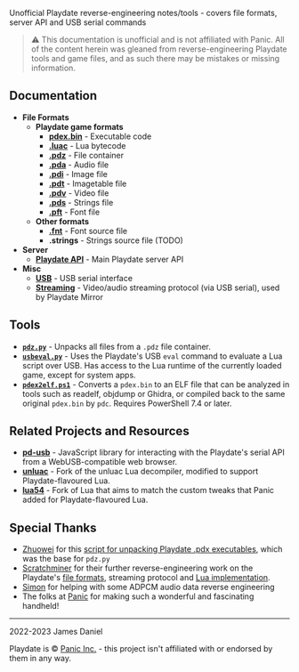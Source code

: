Unofficial Playdate reverse-engineering notes/tools - covers file formats, server API and USB serial commands

> ⚠️ This documentation is unofficial and is not affiliated with Panic. All of the content herein was gleaned from reverse-engineering Playdate tools and game files, and as such there may be mistakes or missing information. 

## Documentation

- **File Formats**
  - **Playdate game formats**
    - [**pdex.bin**](formats/pdex.md) - Executable code
    - [**.luac**](formats/luac.md) - Lua bytecode
    - [**.pdz**](formats/pdz.md) - File container
    - [**.pda**](formats/pda.md) - Audio file
    - [**.pdi**](formats/pdi.md) - Image file
    - [**.pdt**](formats/pdt.md) - Imagetable file
    - [**.pdv**](formats/pdv.md) - Video file
    - [**.pds**](formats/pds.md) - Strings file
    - [**.pft**](formats/pft.md) - Font file
  - **Other formats**
    - [**.fnt**](formats/fnt.md) - Font source file
    - **.strings** - Strings source file (TODO)
- **Server**
  - [**Playdate API**](server/api.md) - Main Playdate server API
- **Misc**
  - [**USB**](usb/usb.md) - USB serial interface
  - [**Streaming**](usb/stream.md) - Video/audio streaming protocol (via USB serial), used by Playdate Mirror

## Tools

- [**`pdz.py`**](tools/pdz.py) - Unpacks all files from a `.pdz` file container.
- [**`usbeval.py`**](tools/usbeval.py) - Uses the Playdate's USB `eval` command to evaluate a Lua script over USB. Has access to the Lua runtime of the currently loaded game, except for system apps.
- [**`pdex2elf.ps1`**](tools/pdex2elf.ps1) - Converts a `pdex.bin` to an ELF file that can be analyzed in tools such as readelf, objdump or Ghidra, or compiled back to the same original `pdex.bin` by `pdc`. Requires PowerShell 7.4 or later.

## Related Projects and Resources

- [**pd-usb**](https://github.com/jaames/pd-usb) - JavaScript library for interacting with the Playdate's serial API from a WebUSB-compatible web browser.
- [**unluac**](https://github.com/scratchminer/unluac) - Fork of the unluac Lua decompiler, modified to support Playdate-flavoured Lua.
- [**lua54**](https://github.com/scratchminer/lua54) - Fork of Lua that aims to match the custom tweaks that Panic added for Playdate-flavoured Lua.

## Special Thanks

 - [Zhuowei](https://github.com/zhuowei) for this [script for unpacking Playdate .pdx executables](https://gist.github.com/zhuowei/666c7e6d21d842dbb8b723e96164d9c3), which was the base for `pdz.py`
 - [Scratchminer](https://github.com/scratchminer) for their further reverse-engineering work on the Playdate's [file formats](https://github.com/scratchminer/pd-emu), streaming protocol and [Lua implementation](https://github.com/scratchminer/lua54).
 - [Simon](https://github.com/simontime) for helping with some ADPCM audio data reverse engineering
 - The folks at [Panic](https://panic.com/) for making such a wonderful and fascinating handheld!

 ----

 2022-2023 James Daniel

 Playdate is © [Panic Inc.](https://panic.com/) - this project isn't affiliated with or endorsed by them in any way.
